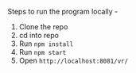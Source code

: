 Steps to run the program locally - 
1. Clone the repo
2. cd into repo
3. Run `npm install`
4. Run `npm start` 
5. Open `http://localhost:8081/vr/`
